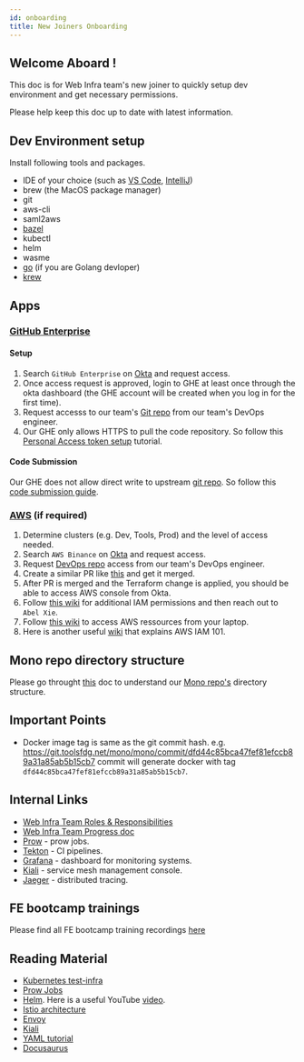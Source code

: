 ```yaml
---
id: onboarding
title: New Joiners Onboarding
---
```


## Welcome Aboard !

This doc is for Web Infra team's new joiner to quickly setup dev environment and get necessary permissions.

Please help keep this doc up to date with latest information.


## Dev Environment setup
Install following tools and packages.
- IDE of your choice (such as [VS Code](https://code.visualstudio.com/download), [IntelliJ](https://www.jetbrains.com/idea/download))
- brew (the MacOS package manager)
- git
- aws-cli
- saml2aws
- [bazel](https://docs.bazel.build/versions/master/install.html)
- kubectl
- helm
- wasme
- [go](https://golang.org/dl/) (if you are Golang devloper)
- [krew](https://krew.sigs.k8s.io/docs/user-guide/setup/install/)

## Apps

### [GitHub Enterprise](https://git.toolsfdg.net/)
#### Setup
1. Search `GitHub Enterprise` on [Okta](https://binance.okta.com/app/UserHome) and request access.
2. Once access request is approved, login to GHE at least once through the okta dashboard (the GHE account will be created when you log in for the first time). 
3. Request accesss to our team's [Git repo](https://git.toolsfdg.net/mono/mono) from our team's DevOps engineer.
4. Our GHE only allows HTTPS to pull the code repository. So follow this [Personal Access token setup](https://confluence.toolsfdg.net/pages/viewpage.action?pageId=19366568) tutorial. 

#### Code Submission
Our GHE does not allow direct write to upstream [git repo](https://git.toolsfdg.net/mono/mono). So follow this [code submission guide](https://confluence.toolsfdg.net/pages/viewpage.action?pageId=4423977).

### [AWS](https://console.aws.amazon.com/console/home?#) (if required)
1. Determine clusters (e.g. Dev, Tools, Prod) and the level of access needed. 
2. Search `AWS Binance` on [Okta](https://binance.okta.com/app/UserHome) and request access.
3. Request [DevOps repo](https://git.toolsfdg.net/devops/terraform-binance-aws-iam) access from our team's DevOps engineer.
4. Create a similar PR like [this](https://git.toolsfdg.net/devops/terraform-binance-aws-iam/commit/c62cf082882b7bcfaa3cd49894cbf0b284bfd9c6) and get it merged.
5. After PR is merged and the Terraform change is applied, you should be able to access AWS console from Okta.
6. Follow [this wiki](https://confluence.toolsfdg.net/display/Technology/Request+for+IAM+permission) for additional IAM permissions and then reach out to `Abel Xie`.
7. Follow [this wiki](http://book.toolsfdg.net/intro/how_to_access_aws_resource.html) to access AWS ressources from your laptop.
8. Here is another useful [wiki](https://confluence.toolsfdg.net/pages/viewpage.action?pageId=42446191) that explains AWS IAM 101.


## Mono repo directory structure
Please go throught [this](mono/directory-structures) doc to understand our [Mono repo's](https://git.toolsfdg.net/mono/mono) directory structure.


## Important Points
- Docker image tag is same as the git commit hash. e.g. https://git.toolsfdg.net/mono/mono/commit/dfd44c85bca47fef81efccb89a31a85ab5b15cb7 commit will generate docker with tag `dfd44c85bca47fef81efccb89a31a85ab5b15cb7`.

## Internal Links
- [Web Infra Team Roles & Responsibilities](https://docs.google.com/presentation/d/1ZGw1SP4nGmoA7ky9orskOxlyJnYvvxurFWZBcKPA2qE/edit#slide=id.g8afe39d7e8_0_0)
- [Web Infra Team Progress doc](https://docs.google.com/document/d/1dCQAvjknB5NKZjnsyFpESX4IsrV8U5eIr_KHVp7qKbg/edit#heading=h.90jbv131zuuc)
- [Prow](https://prow.toolsfdg.net/) - prow jobs.
- [Tekton](https://tekton.toolsfdg.net/) - CI pipelines.
- [Grafana](https://monitor-prod.toolsfdg.net/) - dashboard for monitoring systems.
- [Kiali](https://kiali.prod-com.toolsfdg.net/) - service mesh management console.
- [Jaeger](http://tracing.prod-com.toolsfdg.net/jaeger/search) - distributed tracing.

## FE bootcamp trainings
Please find all FE bootcamp training recordings [here](https://docs.google.com/spreadsheets/d/1pihWO6B7aLzBSFNz_gkBcFV6Y49j2QWsePIqg7A6kgE/edit#gid=1161341563)

## Reading Material
- [Kubernetes test-infra](https://github.com/kubernetes/test-infra)
- [Prow Jobs](https://github.com/kubernetes/test-infra/blob/master/prow/jobs.md)
- [Helm](https://helm.sh/). Here is a useful YouTube [video](https://www.youtube.com/watch?v=-ykwb1d0DXU).
- [Istio architecture](https://istio.io/latest/docs/ops/deployment/architecture/)
- [Envoy](https://www.envoyproxy.io/docs/envoy/latest/intro/what_is_envoy)
- [Kiali](https://kiali.io/)
- [YAML tutorial](https://learnxinyminutes.com/docs/yaml/)
- [Docusaurus](https://docusaurus.io/)
